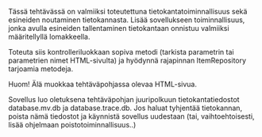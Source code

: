 Tässä tehtävässä on valmiiksi toteutettuna tietokantatoiminnallisuus sekä esineiden noutaminen tietokannasta. 
Lisää sovellukseen toiminnallisuus, jonka avulla esineiden tallentaminen tietokantaan onnistuu valmiiksi 
määritellyllä lomakkeella.

Toteuta siis kontrolleriluokkaan sopiva metodi (tarkista parametrin tai parametrien nimet HTML-sivulta) ja 
hyödynnä rajapinnan ItemRepository tarjoamia metodeja.

Huom! Älä muokkaa tehtäväpohjassa olevaa HTML-sivua.

Sovellus luo oletuksena tehtäväpohjan juuripolkuun tietokantatiedostot database.mv.db ja database.trace.db. Jos 
haluat tyhjentää tietokannan, poista nämä tiedostot ja käynnistä sovellus uudestaan (tai, vaihtoehtoisesti, 
lisää ohjelmaan poistotoiminnallisuus..)
